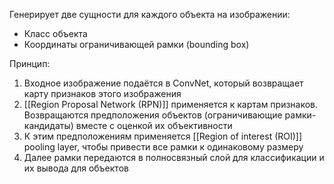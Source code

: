 Генерирует две сущности для каждого объекта на изображении:
- Класс объекта
- Координаты ограничивающей рамки (bounding box)

Принцип:
1. Входное изображение подаётся в ConvNet, который возвращает карту признаков этого изображения
2. [[Region Proposal Network (RPN)]] применяется к картам признаков. Возвращаются предположения объектов (ограничивающие рамки-кандидаты) вместе с оценкой их объективности 
3. К этим предположениям применяется [[Region of interest (ROI)]] pooling layer, чтобы привести все рамки к одинаковому размеру
4. Далее рамки передаются в полносвязный слой для классификации и их вывода для объектов
